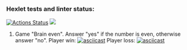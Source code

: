### Hexlet tests and linter status:
[![Actions Status](https://github.com/alexeenkoivan/frontend-project-44/workflows/hexlet-check/badge.svg)](https://github.com/alexeenkoivan/frontend-project-44/actions)
<a href="https://codeclimate.com/github/alexeenkoivan/frontend-project-44/maintainability"><img src="https://api.codeclimate.com/v1/badges/1bc2385f513fe0c7aca3/maintainability" /></a>
1. Game "Brain even". Answer "yes" if the number is even, otherwise answer "no".
Player win:
[![asciicast](https://asciinema.org/a/BGedOF4ojYf5o9dUBUeK3O0pn.svg)](https://asciinema.org/a/BGedOF4ojYf5o9dUBUeK3O0pn)
Player loss:
[![asciicast](https://asciinema.org/a/tIs29608ypBTFyHh4wAZNdX0t.svg)](https://asciinema.org/a/tIs29608ypBTFyHh4wAZNdX0t)